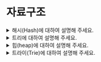 # 자료구조

<details>
  <summary>해시(Hash)에 대하여 설명해 주세요.</summary>
  <br>

- 데이터를 효율적으로 관리하기 위해, 임의의 길이 데이터를 고정된 길이의 데이터로 매핑하는 것입니다.
- 해시 함수를 구현하여 데이터 값을 해시 값으로 매핑합니다.
- 데이터가 많아지면, 다른 데이터가 같은 해시 값으로 충돌나는 현상이 발생함 `collision` 현상
    - 그래도 해시 테이블을 쓰는 이유는?
        - 적은 자원으로 많은 데이터를 효율적으로 관리하기 위해
        - 하드디스크나, 클라우드에 존재하는 무한한 데이터들을 유한한 개수의 해시값으로 매핑하면 작은 메모리로도 프로세스 관리가 가능해짐
        - 언제나 동일한 해시값 리턴, index를 알면 빠른 데이터 검색이 가능해짐
해시테이블의 시간복잡도 O(1) - (이진탐색트리는 O(logN))

### 충돌 문제 해결
- 체이닝 : 연결리스트로 노드를 계속 추가해나가는 방식 (제한 없이 계속 연결 가능, but 메모리 문제)
- Open Addressing : 해시 함수로 얻은 주소가 아닌 다른 주소에 데이터를 저장할 수 있도록 허용 (해당 키 값에 저장되어있으면 다음 주소에 저장)
- 선형 탐사 : 정해진 고정 폭으로 옮겨 해시값의 중복을 피함
- 제곱 탐사 : 정해진 고정 폭을 제곱수로 옮겨 해시값의 중복을 피함

</details>

<details>
  <summary>트리에 대하여 설명해 주세요.</summary>
  <br>

- 값을 가진 노드(Node)와 이 노드들을 연결해주는 간선(Edge)으로 이루어진 자료구조입니다.
- 모든 노드들은 0개 이상의 자식(Child) 노드를 갖고 있으며 보통 부모-자식 관계로 부릅니다.

### 특징
- 트리에는 사이클이 존재할 수 없다. (만약 사이클이 만들어진다면, 그것은 트리가 아니고 그래프다)
- 모든 노드는 자료형으로 표현이 가능하다.
- 루트에서 한 노드로 가는 경로는 유일한 경로 뿐이다.
- 노드의 개수가 N개면, 간선은 N-1개를 가진다.

### 트리 순회 방식
- 전위 순회(pre-order) : 각 루트(Root)를 순차적으로 먼저 방문하는 방식입니다. (Root → 왼쪽 자식 → 오른쪽 자식)
- 중위 순회(in-order) : 왼쪽 하위 트리를 방문 후 루트(Root)를 방문하는 방식입니다. (왼쪽 자식 → Root → 오른쪽 자식)
- 후위 순회(post-order) : 왼쪽 하위 트리부터 하위를 모두 방문 후 루트(Root)를 방문하는 방식입니다. (왼쪽 자식 → 오른쪽 자식 → Root)
- 레벨 순회(level-order) : 루트(Root)부터 계층 별로 방문하는 방식입니다.

</details>

<details>
  <summary>힙(heap)에 대하여 설명해 주세요.</summary>
  <br>

- 우선순위 큐를 위해 만들어진 자료구조입니다.
- 완전 이진 트리의 일종이며 반 정렬 상태입니다. 삽입과 삭제의 시간 복잡도가 O(logN)입니다.
- 여러 값 중, 최대값과 최소값을 빠르게 찾아내도록 만들어진 자료구조입니다.

### 종류
- 최대 힙(max heap)
- 최소 힙(min heap)

### 구현
- maxheap(class version)
```javascript
class maxheap{
    constructor() {
        this.heap = [];
    }

    swap(a,b){
        [this.heap[a],this.heap[b]] = [this.heap[b],this.heap[a]];
    }

    size(){
        return this.heap.length;
    }

    add(value){
        this.heap.push(value);
        let ind = this.size() - 1;
        let parent = Math.floor((ind-1)/2);
        while(value > this.heap[parent]){
            this.swap(ind,parent);
            ind = parent;
            parent = Math.floor((ind-1)/2);
        }
    }

    del(){
        if(this.size() === 0)
            return -1
        const last = this.size() - 1;
        let ind = 0;
        this.swap(ind,last);
        const temp = this.heap.pop();

        while(ind < last){
            let left = ind * 2 + 1, right = ind * 2 + 2;
            if(left >= last)
                break
            else if(right >= last){
                if(this.heap[left] > this.heap[ind]){
                    this.swap(ind,left);
                    ind = left;
                }
                else
                    break;
            }
            else{
                if(this.heap[left] < this.heap[right]){
                    if(this.heap[right] > this.heap[ind]){
                        this.swap(right,ind);
                        ind = right;
                    }
                    else
                        break;
                }
                else{
                    if(this.heap[left] > this.heap[ind]){
                        this.swap(left,ind);
                        ind = left;
                    }
                    else
                        break;
                }
            }
        }
        return temp;
    }
}
```
- minheap (array version)
```javascript
let minheap = [];

function insert(heap, num){
    heap.push(num);
    let ind = heap.length;
    while(ind>1){
        if(heap[Math.floor(ind/2)-1]>heap[ind-1]){
                const temp = heap[ind-1];
                heap[ind-1] = heap[Math.floor(ind/2)-1];
                heap[Math.floor(ind/2)-1] = temp;
                ind = Math.floor(ind/2);
        }
        else{
            break;
        }
    }
    return heap;
}

function del(heap){
    heap[0] = heap[heap.length-1];
    heap.pop();
    const len = heap.length;
    let ind = 1;
    while(ind*2<=len){
        if(heap[ind-1]>heap[ind*2-1] && (heap[2*ind]===undefined ||heap[ind*2-1] < heap[ind*2])){
            const temp = heap[ind*2-1];
            heap[ind*2-1] = heap[ind-1];
            heap[ind-1] = temp;
            ind = ind*2
        }
        else if(heap[ind-1]>heap[ind*2]){
            const temp = heap[ind*2];
            heap[ind*2] = heap[ind-1];
            heap[ind-1] = temp;
            ind = ind*2+1
        }
        else
            break;
    }
    return heap
}
```

</details>


<details>
  <summary>트라이(Trie)에 대하여 설명해 주세요.</summary>
  <br>

- 문자열에서 검색을 빠르게 도와주는 자료구조입니다.
- 정수형에서 이진탐색트리를 이용하면 시간복잡도 O(logN)입니다. 하지만 문자열에서 적용했을 때, 문자열 최대 길이가 M이면 O(M*logN)이 됩니다. 트라이를 활용하면? → O(M)으로 문자열 검색이 가능합니다.
- Trie는 문자열들을 하나하나 쪼개어 tree 구조에 넣음으로써 검색을 더 빠르게 합니다.
</details>